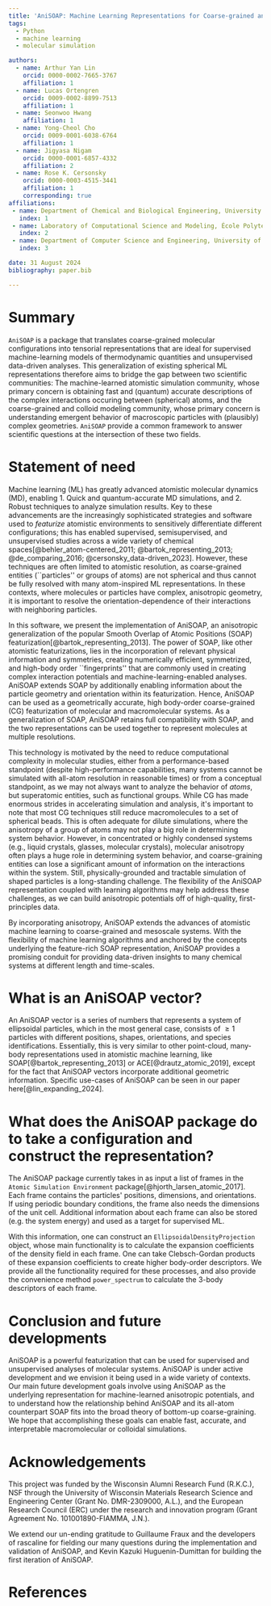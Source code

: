 ```yaml
---
title: 'AniSOAP: Machine Learning Representations for Coarse-grained and Non-spherical Systems'
tags:
  - Python
  - machine learning
  - molecular simulation

authors:
  - name: Arthur Yan Lin
    orcid: 0000-0002-7665-3767
    affiliation: 1
  - name: Lucas Ortengren
    orcid: 0009-0002-8899-7513
    affiliation: 1
  - name: Seonwoo Hwang
    affiliation: 1
  - name: Yong-Cheol Cho
    orcid: 0009-0001-6038-6764
    affiliation: 1
  - name: Jigyasa Nigam
    orcid: 0000-0001-6857-4332
    affiliation: 2
  - name: Rose K. Cersonsky
    orcid: 0000-0003-4515-3441
    affiliation: 1
    corresponding: true
affiliations:
 - name: Department of Chemical and Biological Engineering, University of Wisconsin-Madison, USA
   index: 1
 - name: Laboratory of Computational Science and Modeling, École Polytechnique Fédérale de Lausanne, Switzerland
   index: 2
 - name: Department of Computer Science and Engineering, University of Wisconsin-Madison, USA
   index: 3

date: 31 August 2024
bibliography: paper.bib

---
```


# Summary

`AniSOAP` is a package that translates coarse-grained molecular configurations into tensorial representations that are ideal for supervised machine-learning models of thermodynamic quantities and unsupervised data-driven analyses. This generalization of existing spherical ML representations therefore aims to bridge the gap between two scientific communities: The machine-learned atomistic simulation community, whose primary concern is obtaining fast and (quantum) accurate descriptions of the complex interactions occuring between (spherical) atoms, and the coarse-grained and colloid modeling community, whose primary concern is understanding emergent behavior of macroscopic particles with (plausibly) complex geometries. `AniSOAP` provide a common framework to answer scientific questions at the intersection of these two fields.

# Statement of need

Machine learning (ML) has greatly advanced atomistic molecular dynamics (MD), enabling 1. Quick and quantum-accurate MD simulations, and 2. Robust techniques to analyze simulation results. Key to these advancements are the increasingly sophisticated strategies and software used to *featurize* atomistic environments to sensitively differentiate different configurations; this has enabled supervised, semisupervised, and unsupervised studies across a wide variety of chemical spaces[@behler_atom-centered_2011; @bartok_representing_2013; @de_comparing_2016; @cersonsky_data-driven_2023]. However, these techniques are often limited to atomistic resolution, as coarse-grained entities (``particles'' or groups of atoms) are not spherical and thus cannot be fully resolved with many atom-inspired ML representations. In these contexts, where molecules or particles have complex, anisotropic geometry, it is important to resolve the orientation-dependence of their interactions with neighboring particles. 

In this software, we present the implementation of AniSOAP, an anisotropic generalization of the popular Smooth Overlap of Atomic Positions (SOAP) featurization[@bartok_representing_2013]. The power of SOAP, like other atomistic featurizations, lies in the incorporation of relevant physical information and symmetries, creating numerically efficient, symmetrized, and high-body order ``fingerprints'' that are commonly used in creating complex interaction potentials and machine-learning-enabled analyses. AniSOAP extends SOAP by additionally enabling information about the particle geometry and orientation within its featurization. Hence, AniSOAP can be used as a geometrically accurate, high body-order coarse-grained (CG) featurization of molecular and macromolecular systems. As a generalization of SOAP, AniSOAP retains full compatibility with SOAP, and the two representations can be used together to represent molecules at multiple resolutions.

This technology is motivated by the need to reduce computational complexity in molecular studies, either from a performance-based standpoint (despite high-performance capabilities, many systems cannot be simulated with all-atom resolution in reasonable times) or from a conceptual standpoint, as we may not always want to analyze the behavior of _atoms_, but superatomic entities, such as functional groups. 
While CG has made enormous strides in accelerating simulation and analysis, it's important to note that most CG techniques still reduce macromolecules to a set of spherical beads. This is often adequate for  dilute simulations, where the anisotropy of a group of atoms may not play a big role in determining system behavior. However, in concentrated or highly condensed systems (e.g., liquid crystals, glasses, molecular crystals), molecular anisotropy often plays a huge role in determining system behavior, and coarse-graining entities can lose a significant amount of information on the interactions within the system. Still, physically-grounded and tractable simulation of shaped particles is a long-standing challenge. The flexibility of the AniSOAP representation coupled with learning algorithms may help address these challenges, as we can build anisotropic potentials off of high-quality, first-principles data.

By incorporating anisotropy, AniSOAP extends the advances of atomistic machine learning to coarse-grained and mesoscale systems. With the flexibility of machine learning algorithms and anchored by the concepts underlying the feature-rich SOAP representation, AniSOAP provides a promising conduit for providing data-driven insights to many chemical systems at different length and time-scales.

# What is an AniSOAP vector?
An AniSOAP vector is a series of numbers that represents a system of ellipsoidal particles, which in the most general case, consists of $\geq 1$ particles with different positions, shapes, orientations, and species identifications. Essentially, this is very similar to other point-cloud, many-body representations used in atomistic machine learning, like SOAP[@bartok_representing_2013] or ACE[@drautz_atomic_2019], except for the fact that AniSOAP vectors incorporate additional geometric information. Specific use-cases of AniSOAP can be seen in our paper here[@lin_expanding_2024].

# What does the AniSOAP package do to take a configuration and construct the representation?
The AniSOAP package currently takes in as input a list of frames in the `Atomic Simulation Environment` package[@hjorth_larsen_atomic_2017]. Each frame contains the particles' positions, dimensions, and orientations. If using periodic boundary conditions, the frame also needs the dimensions of the unit cell. Additional information about each frame can also be stored (e.g. the system energy) and used as a target for supervised ML.

With this information, one can construct an `EllipsoidalDensityProjection` object, whose main functionality is to calculate the expansion coefficients of the density field in each frame. One can take Clebsch-Gordan products of these expansion coefficients to create higher body-order descriptors. We provide all the functionality required for these processes, and also provide the convenience method `power_spectrum` to calculate the 3-body descriptors of each frame.

# Conclusion and future developments
AniSOAP is a powerful featurization that can be used for supervised and unsupervised analyses of molecular systems. AniSOAP is under active development and we envision it being used in a wide variety of contexts. Our main future development goals involve using AniSOAP as the underlying representation for machine-learned anisotropic potentials, and to understand how the relationship behind AniSOAP and its all-atom counterpart SOAP fits into the broad theory of bottom-up coarse-graining. We hope that accomplishing these goals can enable fast, accurate, and interpretable macromolecular or colloidal simulations.

# Acknowledgements
This project was funded by the Wisconsin Alumni Research Fund (R.K.C.), NSF through the University of Wisconsin Materials Research Science and Engineering Center (Grant No. DMR-2309000, A.L.), and the European Research Council (ERC) under the research and innovation program (Grant Agreement No. 101001890-FIAMMA, J.N.).

We extend our un-ending gratitude to Guillaume Fraux and the developers of rascaline for fielding our many questions during the implementation and validation of AniSOAP, and Kevin Kazuki Huguenin-Dumittan for building the first iteration of AniSOAP.

# References
